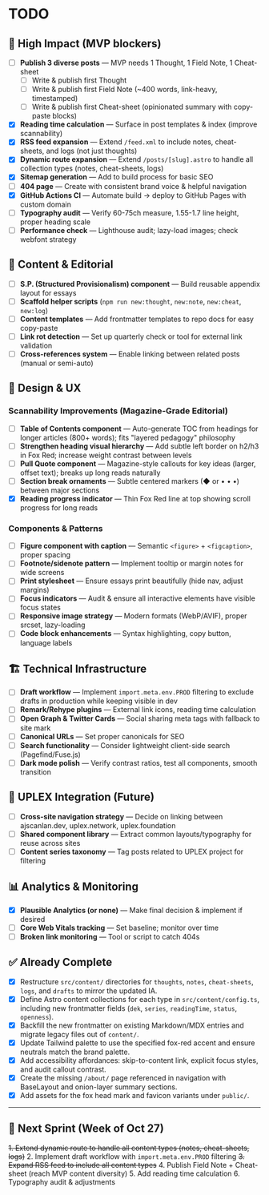 # TODO

## 🚀 High Impact (MVP blockers)

- [ ] **Publish 3 diverse posts** — MVP needs 1 Thought, 1 Field Note, 1 Cheat-sheet
  - [ ] Write & publish first Thought
  - [ ] Write & publish first Field Note (~400 words, link-heavy, timestamped)
  - [ ] Write & publish first Cheat-sheet (opinionated summary with copy-paste blocks)
- [x] **Reading time calculation** — Surface in post templates & index (improve scannability)
- [x] **RSS feed expansion** — Extend `/feed.xml` to include notes, cheat-sheets, and logs (not just thoughts)
- [x] **Dynamic route expansion** — Extend `/posts/[slug].astro` to handle all collection types (notes, cheat-sheets, logs)
- [x] **Sitemap generation** — Add to build process for basic SEO
- [ ] **404 page** — Create with consistent brand voice & helpful navigation
- [x] **GitHub Actions CI** — Automate build → deploy to GitHub Pages with custom domain
- [ ] **Typography audit** — Verify 60-75ch measure, 1.55-1.7 line height, proper heading scale
- [ ] **Performance check** — Lighthouse audit; lazy-load images; check webfont strategy

## 📝 Content & Editorial

- [ ] **S.P. (Structured Provisionalism) component** — Build reusable appendix layout for essays
- [ ] **Scaffold helper scripts** (`npm run new:thought`, `new:note`, `new:cheat`, `new:log`)
- [ ] **Content templates** — Add frontmatter templates to repo docs for easy copy-paste
- [ ] **Link rot detection** — Set up quarterly check or tool for external link validation
- [ ] **Cross-references system** — Enable linking between related posts (manual or semi-auto)

## 🎨 Design & UX

### Scannability Improvements (Magazine-Grade Editorial)
- [ ] **Table of Contents component** — Auto-generate TOC from headings for longer articles (800+ words); fits "layered pedagogy" philosophy
- [ ] **Strengthen heading visual hierarchy** — Add subtle left border on h2/h3 in Fox Red; increase weight contrast between levels
- [ ] **Pull Quote component** — Magazine-style callouts for key ideas (larger, offset text); breaks up long reads naturally
- [ ] **Section break ornaments** — Subtle centered markers (◆ or • • •) between major sections
- [x] **Reading progress indicator** — Thin Fox Red line at top showing scroll progress for long reads

### Components & Patterns
- [ ] **Figure component with caption** — Semantic `<figure>` + `<figcaption>`, proper spacing
- [ ] **Footnote/sidenote pattern** — Implement tooltip or margin notes for wide screens
- [ ] **Print stylesheet** — Ensure essays print beautifully (hide nav, adjust margins)
- [ ] **Focus indicators** — Audit & ensure all interactive elements have visible focus states
- [ ] **Responsive image strategy** — Modern formats (WebP/AVIF), proper srcset, lazy-loading
- [ ] **Code block enhancements** — Syntax highlighting, copy button, language labels

## 🏗️ Technical Infrastructure

- [ ] **Draft workflow** — Implement `import.meta.env.PROD` filtering to exclude drafts in production while keeping visible in dev
- [ ] **Remark/Rehype plugins** — External link icons, reading time calculation
- [ ] **Open Graph & Twitter Cards** — Social sharing meta tags with fallback to site mark
- [ ] **Canonical URLs** — Set proper canonicals for SEO
- [ ] **Search functionality** — Consider lightweight client-side search (Pagefind/Fuse.js)
- [ ] **Dark mode polish** — Verify contrast ratios, test all components, smooth transition

## 🔗 UPLEX Integration (Future)

- [ ] **Cross-site navigation strategy** — Decide on linking between ajscanlan.dev, uplex.network, uplex.foundation
- [ ] **Shared component library** — Extract common layouts/typography for reuse across sites
- [ ] **Content series taxonomy** — Tag posts related to UPLEX project for filtering

## 📊 Analytics & Monitoring

- [x] **Plausible Analytics (or none)** — Make final decision & implement if desired
- [ ] **Core Web Vitals tracking** — Set baseline; monitor over time
- [ ] **Broken link monitoring** — Tool or script to catch 404s

## ✅ Already Complete

- [x] Restructure `src/content/` directories for `thoughts`, `notes`, `cheat-sheets`, `logs`, and `drafts` to mirror the updated IA.
- [x] Define Astro content collections for each type in `src/content/config.ts`, including new frontmatter fields (`dek`, `series`, `readingTime`, `status`, `openness`).
- [x] Backfill the new frontmatter on existing Markdown/MDX entries and migrate legacy files out of `content/`.
- [x] Update Tailwind palette to use the specified fox-red accent and ensure neutrals match the brand palette.
- [x] Add accessibility affordances: skip-to-content link, explicit focus styles, and audit callout contrast.
- [x] Create the missing `/about/` page referenced in navigation with BaseLayout and onion-layer summary sections.
- [x] Add assets for the fox head mark and favicon variants under `public/`.

---

## 🎯 Next Sprint (Week of Oct 27)

~~1. Extend dynamic route to handle all content types (notes, cheat-sheets, logs)~~
2. Implement draft workflow with `import.meta.env.PROD` filtering
~~3. Expand RSS feed to include all content types~~
4. Publish Field Note + Cheat-sheet (reach MVP content diversity)
5. Add reading time calculation
6. Typography audit & adjustments
